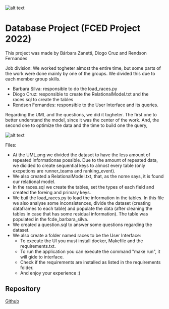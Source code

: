 ![alt text](https://sigarra.up.pt/feup/pt/imagens/LogotipoSI)
# Database Project (FCED Project 2022)

This project was made by Bárbara Zanetti, Diogo Cruz and Rendson Fernandes

Job division:
We worked togheter almost the entire time, but some parts of the work were done mainly by one of the groups. We divided this due to each member group skills. 
- Barbara Silva: responsible to do the load_races.py
- Diogo Cruz: responsible to create the RelationalModel.txt and the races.sql to create the tables
- Rendson Fernandes: responsible to the User Interface and its queries.

Regarding the UML and the questions, we did it togheter. The first one to better understand the model, since it was the center of the work. And, the second one to optimize the data and the time to build one the query,

![alt text](https://i.ibb.co/f0S8SGx/Captura-de-ecra-2022-11-06-a-s-13-44-30.png)

Files:
- At the UML.png we divided the dataset to have the less amount of repeated informationas possible. Due to the amount of repeated data, we dicided to create sequential keys to almost every table (only excpetions are runner_teams and ranking_event). 
- We also created a RelationalModel.txt, that, as the nome says, it is found our relational model.
- In the races.sql we create the tables, set the types of each field and created the foreing and primary keys.
- We buil the load_races.py to load the information in the tables. In this file we also analyse some inconsistences, divide the dataset (creating dataframes to each table) and populate the data (after cleaning the tables in case that has some residual information). The table was populated in the fcde_barbara_silva.
- We created a question.sql to answer some questions regarding the dataset.
- We also create a folder named races to be the User Interface:
  - To execute the UI you must install docker, Makefile and the requirements.txt.
  - To run the application you can execute the command "make run", it will gide to interface. 
  - Check if the requirements are installed as listed in the requirements folder.
  - And enjoy your experience :)


## Repository
[Github](https://github.com/Rendson-Fernandes/fced-project-database)
